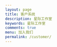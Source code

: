 ```yaml
---
layout: page
title: 客户系统
description: 星际工作室
keywords: 星际工作室
comments: true
menu: 加入我们
permalink: /customer/
---
```


<script type='text/javascript' src='https://www.wjx.cn/handler/jqemed.ashx?activity=79563310&width=760&source=iframe'></script>
